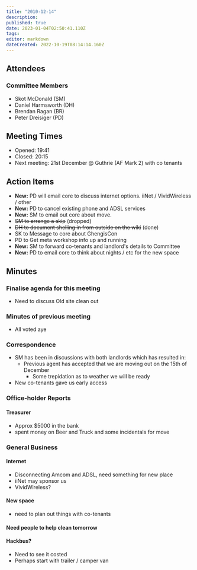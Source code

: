 ```yaml
---
title: "2010-12-14"
description: 
published: true
date: 2023-01-04T02:50:41.110Z
tags: 
editor: markdown
dateCreated: 2022-10-19T08:14:14.160Z
---
```


## Attendees

### Committee Members

- Skot McDonald (SM)
- Daniel Harmsworth (DH)
- Brendan Ragan (BR)
- Peter Dreisiger (PD)

## Meeting Times

- Opened: 19:41
- Closed: 20:15
- Next meeting: 21st December @ Guthrie (AF Mark 2) with co tenants

## Action Items

- **New:** PD will email core to discuss internet options. iiNet / VividWireless / other
- **New:** PD to cancel existing phone and ADSL services
- **New:** SM to email out core about move.
- ~~SM to arrange a skip~~ (dropped)
- ~~DH to document shelling in from outside on the wiki~~ (done)
- SK to Message to core about GhengisCon
- PD to Get meta workshop info up and running
- **New:** SM to forward co-tenants and landlord's details to Committee
- **New:** PD to email core to think about nights / etc for the new space

## Minutes

### Finalise agenda for this meeting

- Need to discuss Old site clean out

### Minutes of previous meeting

- All voted aye

### Correspondence

- SM has been in discussions with both landlords which has resulted in:
  - Previous agent has accepted that we are moving out on the 15th of December
    - Some trepidation as to weather we will be ready
- New co-tenants gave us early access

### Office-holder Reports

#### Treasurer

- Approx \$5000 in the bank
- spent money on Beer and Truck and some incidentals for move

### General Business

#### Internet

- Disconnecting Amcom and ADSL, need something for new place
- iiNet may sponsor us
- VividWireless?

#### New space

- need to plan out things with co-tenants

#### Need people to help clean tomorrow

#### Hackbus?

- Need to see it costed
- Perhaps start with trailer / camper van
